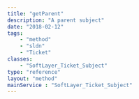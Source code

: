```yaml
---
title: "getParent"
description: "A parent subject"
date: "2018-02-12"
tags:
    - "method"
    - "sldn"
    - "Ticket"
classes:
    - "SoftLayer_Ticket_Subject"
type: "reference"
layout: "method"
mainService : "SoftLayer_Ticket_Subject"
---
```

